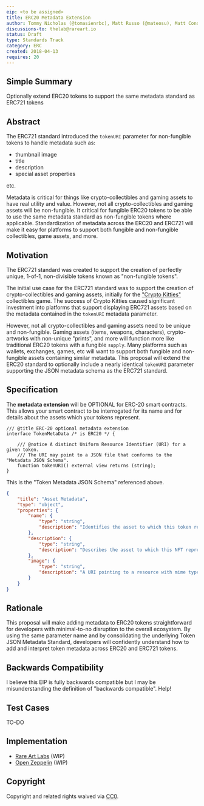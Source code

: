 ```yaml
---
eip: <to be assigned>
title: ERC20 Metadata Extension
author: Tommy Nicholas (@tomasienrbc), Matt Russo (@mateosu), Matt Condon (@shrugs)
discussions-to: thelab@rareart.io
status: Draft
type: Standards Track
category: ERC
created: 2018-04-13
requires: 20
---
```


## Simple Summary
Optionally extend ERC20 tokens to support the same metadata standard as ERC721 tokens

## Abstract
The ERC721 standard introduced the `tokenURI` parameter for non-fungible tokens to handle metadata such as:

- thumbnail image
- title
- description
- special asset properties

etc.

Metadata is critical for things like crypto-collectibles and gaming assets to have real utility and value. However, not all crypto-collectibles and gaming assets will be non-fungible. It critical for fungible ERC20 tokens to be able to use the same metadata standard as non-fungible tokens where applicable. Standardization of metadata across the ERC20 and ERC721 will make it easy for platforms to support both fungible and non-fungible collectibles, game assets, and more.

## Motivation
The ERC721 standard was created to support the creation of perfectly unique, 1-of-1, non-divisible tokens known as "non-fungible tokens".

The initial use case for the ERC721 standard was to support the creation of crypto-collectibles and gaming assets, initially for the ["Crypto Kitties"](https://www.cryptokitties.co/) collectibles game. The success of Crypto Kitties caused significant investment into platforms that support displaying ERC721 assets based on the metadata contained in the `tokenURI` metadata parameter.

However, not all crypto-collectibles and gaming assets need to be unique and non-fungible. Gaming assets (items, weapons, characters), crypto-artworks with non-unique "prints", and more will function more like traditional ERC20 tokens with a fungible `supply`. Many platforms such as wallets, exchanges, games, etc will want to support both fungible and non-fungible assets containing similar metadata. This proposal will extend the ERC20 standard to optionally include a nearly identical `tokenURI` parameter supporting the JSON metadata schema as the ERC721 standard.

## Specification

The **metadata extension** will be OPTIONAL for ERC-20 smart contracts. This allows your smart contract to be interrogated for its name and for details about the assets which your tokens represent.

```solidity
/// @title ERC-20 optional metadata extension
interface TokenMetaData /* is ERC20 */ {

    /// @notice A distinct Uniform Resource Identifier (URI) for a given token.
    /// The URI may point to a JSON file that conforms to the "Metadata JSON Schema".
    function tokenURI() external view returns (string);
}
```

This is the "Token Metadata JSON Schema" referenced above.

```json
{
    "title": "Asset Metadata",
    "type": "object",
    "properties": {
        "name": {
            "type": "string",
            "description": "Identifies the asset to which this token represents",
        },
        "description": {
            "type": "string",
            "description": "Describes the asset to which this NFT represents",
        },
        "image": {
            "type": "string",
            "description": "A URI pointing to a resource with mime type image/* representing the asset to which this NFT represents. Consider making any images at a width between 320 and 1080 pixels and aspect ratio between 1.91:1 and 4:5 inclusive.",
        }
    }
}
```
## Rationale
This proposal will make adding metadata to ERC20 tokens straightforward for developers with minimal-to-no disruption to the overall ecosystem. By using the same parameter name and by consolidating the underlying Token JSON Metadata Standard, developers will confidently understand how to add and interpret token metadata across ERC20 and ERC721 tokens.

## Backwards Compatibility
I believe this EIP is fully backwards compatible but I may be misunderstanding the definition of "backwards compatible". Help!

## Test Cases
TO-DO

## Implementation

- [Rare Art Labs](https://rareart.io) (WIP)
- [Open Zeppelin](https://github.com/OpenZeppelin/zeppelin-solidity) (WIP)

## Copyright
Copyright and related rights waived via [CC0](https://creativecommons.org/publicdomain/zero/1.0/).
